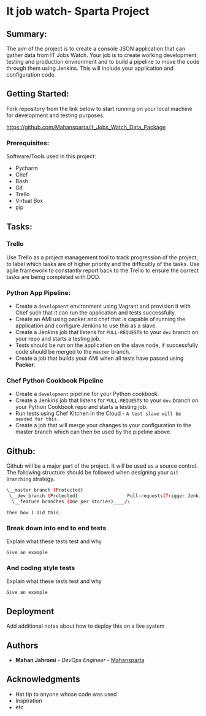 # It job watch- Sparta Project

## Summary:
The aim of the project is to create a console JSON application that can gather data from IT Jobs Watch. Your job is to create working development, testing and production environment and to build a pipeline to move the code through them using Jenkins. This will include your application and configuration code.

## Getting Started:
Fork repository from the link below to start running on your local machine for development and testing purposes.

https://github.com/Mahansparta/It_Jobs_Watch_Data_Package

### Prerequisites:
Software/Tools used in this project:
- Pycharm
- Chef
- Bash
- Git
- Trello
- Virtual Box
- pip

## Tasks:

### Trello

Use Trello as a project management tool to track progression of the project, to label which tasks are of higher priority and the difficultly of the tasks.
Use agile framework to constantly report back to the Trello to ensure the correct tasks are being completed with DOD.

### Python App Pipeline:

- Create a `development` environment using Vagrant and provision it with Chef such that it can run the application and tests successfully.
- Create an AMI using packer and chef that is capable of running the application and configure Jenkins to use this as a slave.
- Create a Jenkins job that listens for `PULL-REQUESTS` to your `dev` branch on your repo and starts a testing job.
- Tests should be run on the application on the slave node, if successfully code should be merged to the `master` branch.
- Create a job that builds your AMI when all tests have passed using **Packer**.

### Chef Python Cookbook Pipeline
- Create a `development` pipeline for your Python cookbook.
- Create a Jenkins job that listens for `PULL-REQUESTS` to your `dev` branch on your Python Cookbook repo and starts a testing job.
- Run tests using Chef Kitchen in the Cloud - `A test slave will be needed for this.`
- Create a job that will merge your changes to your configuration to the master branch which can then be used by the pipeline above.

## Github:

Github will be a major part of the project. It will be used as a source control. The following structure should be followed when designing your `Git Branching` strategy.

```bash
\__master branch (Protected)
 \__dev branch (Protected)                  Pull-requests(Trigger Jenkins)
  \__feature branches (One per stories)____/\
```

```Then how I did this.```

### Break down into end to end tests

Explain what these tests test and why

```
Give an example
```

### And coding style tests

Explain what these tests test and why

```
Give an example
```

## Deployment

Add additional notes about how to deploy this on a live system


## Authors

* **Mahan Jahromi** - *DevOps Engineer* - [Mahansparta](https://github.com/Mahansparta/it_job_watch_mahan)


## Acknowledgments

* Hat tip to anyone whose code was used
* Inspiration
* etc
